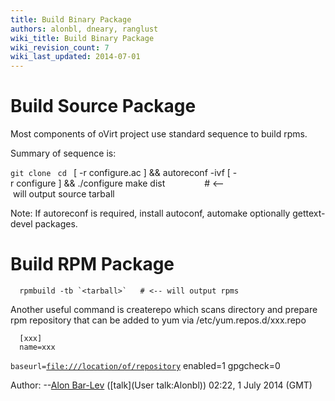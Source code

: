 ```yaml
---
title: Build Binary Package
authors: alonbl, dneary, ranglust
wiki_title: Build Binary Package
wiki_revision_count: 7
wiki_last_updated: 2014-07-01
---
```


# Build Source Package

Most components of oVirt project use standard sequence to build rpms.

Summary of sequence is:

`git clone `<repository>
`cd `<repository>
      [ -r configure.ac ] && autoreconf -ivf
      [ -r configure ] && ./configure
      make dist                # <-- will output source tarball

Note: If autoreconf is required, install autoconf, automake optionally gettext-devel packages.

# Build RPM Package

      rpmbuild -tb `<tarball>`   # <-- will output rpms

Another useful command is createrepo which scans directory and prepare rpm repository that can be added to yum via /etc/yum.repos.d/xxx.repo

      [xxx]
      name=xxx
`baseurl=`[`file:///location/of/repository`](file:///location/of/repository)
      enabled=1
      gpgcheck=0

Author: --[Alon Bar-Lev](User:Alonbl) ([talk](User talk:Alonbl)) 02:22, 1 July 2014 (GMT)
